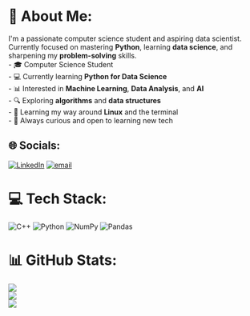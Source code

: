 # 💫 About Me:
I'm a passionate computer science student and aspiring data scientist.  <br>Currently focused on mastering **Python**, learning **data science**, and sharpening my **problem-solving** skills.<br>- 🎓 Computer Science Student<br>- 💻 Currently learning **Python for Data Science**<br>- 📊 Interested in **Machine Learning**, **Data Analysis**, and **AI**<br>- 🔍 Exploring **algorithms** and **data structures**<br>- 🐧 Learning my way around **Linux** and the terminal<br>- 🌱 Always curious and open to learning new tech


## 🌐 Socials:
[![LinkedIn](https://img.shields.io/badge/LinkedIn-%230077B5.svg?logo=linkedin&logoColor=white)](www.linkedin.com/in/moeinrazmi) [![email](https://img.shields.io/badge/Email-D14836?logo=gmail&logoColor=white)](mailto:moein.razmi.dev@gmail.com) 

# 💻 Tech Stack:
![C++](https://img.shields.io/badge/c++-%2300599C.svg?style=plastic&logo=c%2B%2B&logoColor=white) ![Python](https://img.shields.io/badge/python-3670A0?style=plastic&logo=python&logoColor=ffdd54) ![NumPy](https://img.shields.io/badge/numpy-%23013243.svg?style=plastic&logo=numpy&logoColor=white) ![Pandas](https://img.shields.io/badge/pandas-%23150458.svg?style=plastic&logo=pandas&logoColor=white)
# 📊 GitHub Stats:
![](https://github-readme-stats.vercel.app/api?username=Moeinrzm&theme=great-gatsby&hide_border=false&include_all_commits=false&count_private=false)<br/>
![](https://nirzak-streak-stats.vercel.app/?user=Moeinrzm&theme=great-gatsby&hide_border=false)<br/>
![](https://github-readme-stats.vercel.app/api/top-langs/?username=Moeinrzm&theme=great-gatsby&hide_border=false&include_all_commits=false&count_private=false&layout=compact)

<!-- Proudly created with GPRM ( https://gprm.itsvg.in ) -->
